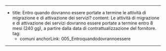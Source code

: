---
  - title: Entro quando dovranno essere portate a termine le attività di migrazione e di attivazione dei servizi?
    content: Le attività di migrazione e di attivazione dei servizi dovranno essere portate a termine entro 8 mesi (240 gg), a partire dalla data di contrattualizzazione del fornitore.
    tag:
      - comuni
    anchorLink: 005_Entroquandodovrannoessere
---